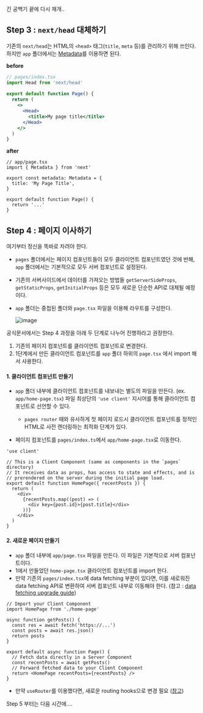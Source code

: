 긴 공백기 끝에 다시 재개..

## Step 3 : `next/head` 대체하기

기존의 `next/head`는 HTML의 `<head>` 태그(`title`, `meta` 등)를 관리하기 위해 쓰인다. 하지만 `app` 폴더에서는 [Metadata](https://nextjs.org/docs/app/building-your-application/optimizing/metadata)를 이용하면 된다.


**before**
```jsx
// pages/index.tsx
import Head from 'next/head'
 
export default function Page() {
  return (
    <>
      <Head>
        <title>My page title</title>
      </Head>
    </>
  )
}
```

**after**
```tsx
// app/page.tsx
import { Metadata } from 'next'
 
export const metadata: Metadata = {
  title: 'My Page Title',
}
 
export default function Page() {
  return '...'
}
```

## Step 4 : 페이지 이사하기
여기부터 정신을 똑바로 차려야 한다.

-  `pages` 폴더에서는 페이지 컴포넌트들이 모두 클라이언트 컴포넌트였던 것에 반해,  `app` 폴더에서는 기본적으로 모두 서버 컴포넌트로 설정된다.
-  기존의 서버사이드에서 데이터를 가져오는 방법들 `getServerSideProps`, `getStaticProps`, `getInitialProps` 등은 모두 새로운 단순한 API로 대체될 예정이다.
- `app` 폴더는 중첩된 폴더와 `page.tsx` 파일을 이용해 라우트를 구성한다.

  ![image](https://d1ccleacxg8gcm.cloudfront.net/lhjeong60/images/b7aibh56hjcc.png)




공식문서에서는 Step 4 과정을 아래 두 단계로 나누어 진행하라고 권장한다.
1. 기존의 페이지 컴포넌트를 클라이언트 컴포넌트로 변경한다.
2. 1단계에서 만든 클라이언트 컴포넌트를 `app` 폴더 하위의 `page.tsx` 에서 import 해서 사용한다.

#### 1. 클라이언트 컴포넌트 만들기
- `app` 폴더 내부에 클라이언트 컴포넌트를 내보내는 별도의 파일을 만든다. (ex. `app/home-page.tsx`) 파일 최상단의 `'use client'` 지시어를 통해 클라이언트 컴포넌트로 선언할 수 있다.
    - `pages router` 때와 유사하게 첫 페이지 로드시 클라이언트 컴포넌트를 정적인 HTML로 사전 렌더링하는 최적화 단계가 있다.

- 페이지 컴포넌트를 `pages/index.ts`에서 `app/home-page.tsx`로 이동한다.
```tsx
'use client'
 
// This is a Client Component (same as components in the `pages` directory)
// It receives data as props, has access to state and effects, and is
// prerendered on the server during the initial page load.
export default function HomePage({ recentPosts }) {
  return (
    <div>
      {recentPosts.map((post) => (
        <div key={post.id}>{post.title}</div>
      ))}
    </div>
  )
}
```

#### 2. 새로운 페이지 만들기
- `app` 폴더 내부에 `app/page.tsx` 파일을 만든다. 이 파일은 기본적으로 서버 컴포넌트이다.
- 1에서 만들었던 `home-page.tsx` 클라이언트 컴포넌트를 import 한다.
- 만약 기존의 `pages/index.tsx`에 data fetching 부분이 있다면, 이를 새로워진 data fetching API로 변환하여 서버 컴포넌트 내부로 이동해야 한다. (참고 : [data fetching upgrade guide](https://nextjs.org/docs/app/building-your-application/upgrading/app-router-migration#step-6-migrating-data-fetching-methods))


``` tsx
// Import your Client Component
import HomePage from './home-page'
 
async function getPosts() {
  const res = await fetch('https://...')
  const posts = await res.json()
  return posts
}
 
export default async function Page() {
  // Fetch data directly in a Server Component
  const recentPosts = await getPosts()
  // Forward fetched data to your Client Component
  return <HomePage recentPosts={recentPosts} />
}
```
- 만약 `useRouter`를 이용했다면, 새로운 routing hooks으로 변경 필요 ([참고](https://nextjs.org/docs/app/api-reference/functions/use-router))


Step 5 부터는 다음 시간에....